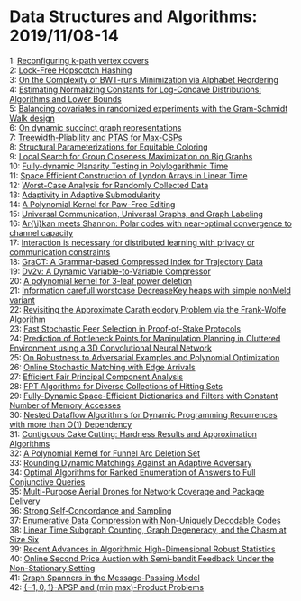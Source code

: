 # Data Structures and Algorithms: 2019/11/08-14  
1: [Reconfiguring k-path vertex covers](https://doi.org/10.48550/arXiv.1911.03026)  
2: [Lock-Free Hopscotch Hashing](https://doi.org/10.48550/arXiv.1911.03028)  
3: [On the Complexity of BWT-runs Minimization via Alphabet Reordering](https://doi.org/10.48550/arXiv.1911.03035)  
4: [Estimating Normalizing Constants for Log-Concave Distributions:  Algorithms and Lower Bounds](https://doi.org/10.48550/arXiv.1911.03043)  
5: [Balancing covariates in randomized experiments with the Gram-Schmidt  Walk design](https://doi.org/10.48550/arXiv.1911.03071)  
6: [On dynamic succinct graph representations](https://doi.org/10.48550/arXiv.1911.03195)  
7: [Treewidth-Pliability and PTAS for Max-CSPs](https://doi.org/10.48550/arXiv.1911.03204)  
8: [Structural Parameterizations for Equitable Coloring](https://doi.org/10.48550/arXiv.1911.03297)  
9: [Local Search for Group Closeness Maximization on Big Graphs](https://doi.org/10.48550/arXiv.1911.03360)  
10: [Fully-dynamic Planarity Testing in Polylogarithmic Time](https://doi.org/10.48550/arXiv.1911.03449)  
11: [Space Efficient Construction of Lyndon Arrays in Linear Time](https://doi.org/10.48550/arXiv.1911.03542)  
12: [Worst-Case Analysis for Randomly Collected Data](https://doi.org/10.48550/arXiv.1911.03605)  
13: [Adaptivity in Adaptive Submodularity](https://doi.org/10.48550/arXiv.1911.03620)  
14: [A Polynomial Kernel for Paw-Free Editing](https://doi.org/10.48550/arXiv.1911.03683)  
15: [Universal Communication, Universal Graphs, and Graph Labeling](https://doi.org/10.48550/arXiv.1911.03757)  
16: [Ar{\i}kan meets Shannon: Polar codes with near-optimal convergence to  channel capacity](https://doi.org/10.48550/arXiv.1911.03858)  
17: [Interaction is necessary for distributed learning with privacy or  communication constraints](https://doi.org/10.48550/arXiv.1911.04014)  
18: [GraCT: A Grammar-based Compressed Index for Trajectory Data](https://doi.org/10.48550/arXiv.1911.04198)  
19: [Dv2v: A Dynamic Variable-to-Variable Compressor](https://doi.org/10.48550/arXiv.1911.04202)  
20: [A polynomial kernel for $3$-leaf power deletion](https://doi.org/10.48550/arXiv.1911.04249)  
21: [Information carefull worstcase DecreaseKey heaps with simple nonMeld  variant](https://doi.org/10.48550/arXiv.1911.04372)  
22: [Revisiting the Approximate Carath\'eodory Problem via the Frank-Wolfe  Algorithm](https://doi.org/10.48550/arXiv.1911.04415)  
23: [Fast Stochastic Peer Selection in Proof-of-Stake Protocols](https://doi.org/10.48550/arXiv.1911.04629)  
24: [Prediction of Bottleneck Points for Manipulation Planning in Cluttered  Environment using a 3D Convolutional Neural Network](https://doi.org/10.48550/arXiv.1911.04676)  
25: [On Robustness to Adversarial Examples and Polynomial Optimization](https://doi.org/10.48550/arXiv.1911.04681)  
26: [Online Stochastic Matching with Edge Arrivals](https://doi.org/10.48550/arXiv.1911.04686)  
27: [Efficient Fair Principal Component Analysis](https://doi.org/10.48550/arXiv.1911.04931)  
28: [FPT Algorithms for Diverse Collections of Hitting Sets](https://doi.org/10.48550/arXiv.1911.05032)  
29: [Fully-Dynamic Space-Efficient Dictionaries and Filters with Constant  Number of Memory Accesses](https://doi.org/10.48550/arXiv.1911.05060)  
30: [Nested Dataflow Algorithms for Dynamic Programming Recurrences with more  than O(1) Dependency](https://doi.org/10.48550/arXiv.1911.05333)  
31: [Contiguous Cake Cutting: Hardness Results and Approximation Algorithms](https://doi.org/10.48550/arXiv.1911.05416)  
32: [A Polynomial Kernel for Funnel Arc Deletion Set](https://doi.org/10.48550/arXiv.1911.05520)  
33: [Rounding Dynamic Matchings Against an Adaptive Adversary](https://doi.org/10.48550/arXiv.1911.05545)  
34: [Optimal Algorithms for Ranked Enumeration of Answers to Full Conjunctive  Queries](https://doi.org/10.48550/arXiv.1911.05582)  
35: [Multi-Purpose Aerial Drones for Network Coverage and Package Delivery](https://doi.org/10.48550/arXiv.1911.05624)  
36: [Strong Self-Concordance and Sampling](https://doi.org/10.48550/arXiv.1911.05656)  
37: [Enumerative Data Compression with Non-Uniquely Decodable Codes](https://doi.org/10.48550/arXiv.1911.05676)  
38: [Linear Time Subgraph Counting, Graph Degeneracy, and the Chasm at Size  Six](https://doi.org/10.48550/arXiv.1911.05896)  
39: [Recent Advances in Algorithmic High-Dimensional Robust Statistics](https://doi.org/10.48550/arXiv.1911.05911)  
40: [Online Second Price Auction with Semi-bandit Feedback Under the  Non-Stationary Setting](https://doi.org/10.48550/arXiv.1911.05949)  
41: [Graph Spanners in the Message-Passing Model](https://doi.org/10.48550/arXiv.1911.05991)  
42: [$\{-1,0,1\}$-APSP and (min,max)-Product Problems](https://doi.org/10.48550/arXiv.1911.06132)  